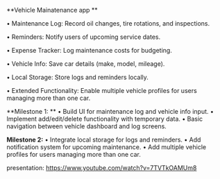 **Vehicle Mainatenance app
**



• Maintenance Log: Record oil changes, tire rotations, and inspections.

• Reminders: Notify users of upcoming service dates.

• Expense Tracker: Log maintenance costs for budgeting.

• Vehicle Info: Save car details (make, model, mileage).

• Local Storage: Store logs and reminders locally.

• Extended Functionality: Enable multiple vehicle profiles for users managing more than one car.



**Milestone 1:
**
• Build UI for maintenance log and vehicle info input.
• Implement add/edit/delete functionality with temporary data.
• Basic navigation between vehicle dashboard and log screens.


**Milestone 2:**
• Integrate local storage for logs and reminders.
• Add notification system for upcoming maintenance.
• Add multiple vehicle profiles for users managing more than one car.


presentation: https://www.youtube.com/watch?v=7TVTkOAMUm8
